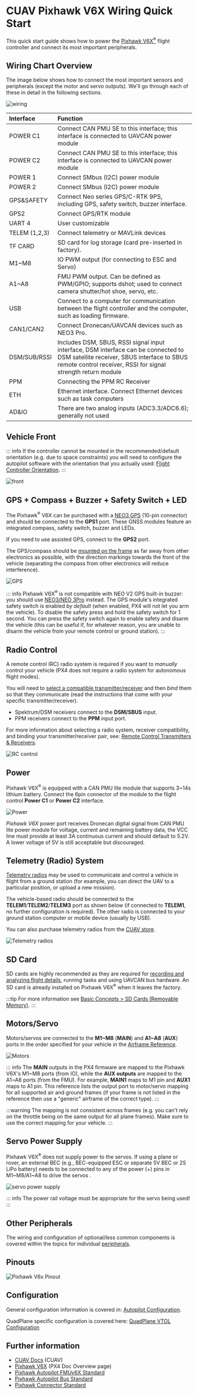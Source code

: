 # CUAV Pixhawk V6X Wiring Quick Start

This quick start guide shows how to power the [Pixhawk V6X<sup>&reg;</sup>](../flight_controller/cuav_pixhawk_v6x.md) flight controller and connect its most important peripherals.

## Wiring Chart Overview

The image below shows how to connect the most important sensors and peripherals (except the motor and servo outputs). We'll go through each of these in detail in the following sections.

![wiring](../../assets/flight_controller/cuav_pixhawk_v6x/quickstart_01_en.jpg)

| Interface     | **Function**                                                                                                                                                                                      |
|:------------- |:------------------------------------------------------------------------------------------------------------------------------------------------------------------------------------------------- |
| POWER C1      | Connect CAN PMU SE to this interface; this interface is connected to UAVCAN power module                                                                                                          |
| POWER C2      | Connect CAN PMU SE to this interface; this interface is connected to UAVCAN power module                                                                                                          |
| POWER 1       | Connect SMbus (I2C) power module                                                                                                                                                                  |
| POWER 2       | Connect SMbus (I2C) power module                                                                                                                                                                  |
| GPS&SAFETY    | Connect Neo series GPS/C-RTK 9PS, including GPS, safety switch, buzzer interface.                                                                                                                 |
| GPS2          | Connect GPS/RTK module                                                                                                                                                                            |
| UART 4        | User customizable                                                                                                                                                                                 |
| TELEM (1,2,3) | Connect telemetry or MAVLink devices                                                                                                                                                              |
| TF CARD       | SD card for log storage (card pre-inserted in factory).                                                                                                                                           |
| M1~M8         | IO PWM output (for connecting to ESC and Servo)                                                                                                                                                   |
| A1~A8         | FMU PWM output. Can be defined as PWM/GPIO; supports dshot; used to connect camera shutter/hot shoe, servo, etc.                                                                                  |
| USB           | Connect to a computer for communication between the flight controller and the computer, such as loading firmware.                                                                                 |
| CAN1/CAN2     | Connect Dronecan/UAVCAN devices such as NEO3 Pro.                                                                                                                                                 |
| DSM/SUB/RSSI  | Includes DSM, SBUS, RSSI signal input interface, DSM interface can be connected to DSM satellite receiver, SBUS interface to SBUS remote control receiver, RSSI for signal strength return module |
| PPM           | Connecting the PPM RC Receiver                                                                                                                                                                    |
| ETH           | Ethernet interface. Connect Ethernet devices such as task computers                                                                                                                               |
| AD&IO         | There are two analog inputs (ADC3.3/ADC6.6); generally not used                                                                                                                                   |

## Vehicle Front

::: info
If the controller cannot be mounted in the recommended/default orientation (e.g. due to space constraints) you will need to configure the autopilot software with the orientation that you actually used: [Flight Controller Orientation](../config/flight_controller_orientation.md).
:::

![front](../../assets/flight_controller/cuav_pixhawk_v6x/quickstart_02.jpg)

## GPS + Compass + Buzzer + Safety Switch + LED

The Pixhawk<sup>&reg;</sup> V6X can be purchased with a [NEO3 GPS](https://store.cuav.net/shop/neo-3/) (10-pin connector) and should be connected to the **GPS1** port. These GNSS modules feature an integrated compass, safety switch, buzzer and LEDs.

If you need to use assisted GPS, connect to the **GPS2** port.

The GPS/compass should be [mounted on the frame](../assembly/mount_gps_compass.md) as far away from other electronics as possible, with the direction markings towards the front of the vehicle (separating the compass from other electronics will reduce interference).

![GPS](../../assets/flight_controller/cuav_pixhawk_v6x/quickstart_03.jpg)

::: info
Pixhawk V6X<sup>&reg;</sup> is not compatible with NEO V2 GPS built-in buzzer: you should use [NEO3/NEO 3Pro](https://store.cuav.net/shop/neo-3/) instead. The GPS module's integrated safety switch is enabled _by default_ (when enabled, PX4 will not let you arm the vehicle). To disable the safety press and hold the safety switch for 1 second. You can press the safety switch again to enable safety and disarm the vehicle (this can be useful if, for whatever reason, you are unable to disarm the vehicle from your remote control or ground station).
:::

## Radio Control

A remote control (RC) radio system is required if you want to _manually_ control your vehicle (PX4 does not require a radio system for autonomous flight modes).

You will need to [select a compatible transmitter/receiver](../getting_started/rc_transmitter_receiver.md) and then _bind_ them so that they communicate (read the instructions that come with your specific transmitter/receiver).

- Spektrum/DSM receivers connect to the **DSM/SBUS** input.
- PPM receivers connect to the **PPM** input port.

For more information about selecting a radio system, receiver compatibility, and binding your transmitter/receiver pair, see: [Remote Control Transmitters & Receivers](../getting_started/rc_transmitter_receiver.md).

![RC control](../../assets/flight_controller/cuav_pixhawk_v6x/quickstart_04.jpg)

## Power

Pixhawk V6X<sup>&reg;</sup> is equipped with a CAN PMU lite module that supports 3~14s lithium battery. Connect the 6pin connector of the module to the flight control **Power C1** or **Power C2** interface.

![Power](../../assets/flight_controller/cuav_pixhawk_v6x/quickstart_05.jpg)

_Pixhawk V6X_ power port receives Dronecan digital signal from CAN PMU lite power module for voltage, current and remaining battery data, the VCC line must provide at least 3A continuous current and should default to 5.2V. A lower voltage of 5V is still acceptable but discouraged.

## Telemetry (Radio) System

[Telemetry radios](../telemetry/index.md) may be used to communicate and control a vehicle in flight from a ground station (for example, you can direct the UAV to a particular position, or upload a new mission).

The vehicle-based radio should be connected to the **TELEM1**/**TELEM2**/**TELEM3** port as shown below (if connected to **TELEM1**, no further configuration is required). The other radio is connected to your ground station computer or mobile device (usually by USB).

You can also purchase telemetry radios from the [CUAV store](https://store.cuav.net/uav-telemetry-module/).

![Telemetry radios](../../assets/flight_controller/cuav_pixhawk_v6x/quickstart_06.jpg)

## SD Card

SD cards are highly recommended as they are required for [recording and analyzing flight details](../getting_started/flight_reporting.md), running tasks and using UAVCAN bus hardware. An SD card is already installed on Pixhawk V6X<sup>&reg;</sup> when it leaves the factory.

:::tip
For more information see [Basic Concepts > SD Cards (Removable Memory)](../getting_started/px4_basic_concepts.md#sd-cards-removable-memory).
:::

## Motors/Servo

Motors/servos are connected to the **M1~M8** (**MAIN**) and **A1~A8** (**AUX**) ports in the order specified for your vehicle in the [Airframe Reference](../airframes/airframe_reference.md).

![Motors](../../assets/flight_controller/cuav_pixhawk_v6x/quickstart_07.jpg)

::: info
The **MAIN** outputs in the PX4 firmware are mapped to the Pixhawk V6X's M1~M8 ports (from IO), while the **AUX outputs** are mapped to the A1~A8 ports (from the FMU). For example, **MAIN1** maps to M1 pin and **AUX1** maps to A1 pin. This reference lists the output port to motor/servo mapping for all supported air and ground frames (if your frame is not listed in the reference then use a "generic" airframe of the correct type).
:::

:::warning
The mapping is not consistent across frames (e.g. you can't rely on the throttle being on the same output for all plane frames). Make sure to use the correct mapping for your vehicle.
:::

## Servo Power Supply

Pixhawk V6X<sup>&reg;</sup> does not supply power to the servos. If using a plane or rover, an external BEC (e.g., BEC-equipped ESC or separate 5V BEC or 2S LiPo battery) needs to be connected to any of the power (+) pins in M1~M8/A1~A8 to drive the servos .

![servo power supply](../../assets/flight_controller/cuav_pixhawk_v6x/quickstart_08.jpg)

::: info
The power rail voltage must be appropriate for the servo being used!
:::

## Other Peripherals

The wiring and configuration of optional/less common components is covered within the topics for individual [peripherals](../peripherals/index.md).

## Pinouts

![Pixhawk V6x Pinout](../../assets/flight_controller/cuav_pixhawk_v6x/pixhawk_v6x_pinouts.png)

## Configuration

General configuration information is covered in: [Autopilot Configuration](../config/index.md).

QuadPlane specific configuration is covered here: [QuadPlane VTOL Configuration](../config_vtol/vtol_quad_configuration.md)

## Further information

- [CUAV Docs](https://doc.cuav.net/) (CUAV)
- [Pixhawk V6X](../flight_controller/cuav_pixhawk_v6x.md) (PX4 Doc Overview page)
- [Pixhawk Autopilot FMUv6X Standard](https://github.com/pixhawk/Pixhawk-Standards/blob/master/DS-012%20Pixhawk%20Autopilot%20v6X%20Standard.pdf)
- [Pixhawk Autopilot Bus Standard](https://github.com/pixhawk/Pixhawk-Standards/blob/master/DS-010%20Pixhawk%20Autopilot%20Bus%20Standard.pdf)
- [Pixhawk Connector Standard](https://github.com/pixhawk/Pixhawk-Standards/blob/master/DS-009%20Pixhawk%20Connector%20Standard.pdf)
